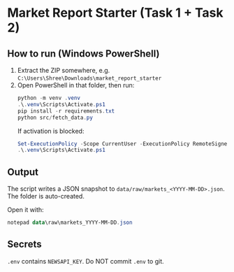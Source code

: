 
# Market Report Starter (Task 1 + Task 2)

## How to run (Windows PowerShell)
1. Extract the ZIP somewhere, e.g. `C:\Users\Shree\Downloads\market_report_starter`
2. Open PowerShell in that folder, then run:
   ```powershell
   python -m venv .venv
   .\.venv\Scripts\Activate.ps1
   pip install -r requirements.txt
   python src/fetch_data.py
   ```
   If activation is blocked:
   ```powershell
   Set-ExecutionPolicy -Scope CurrentUser -ExecutionPolicy RemoteSigned
   .\.venv\Scripts\Activate.ps1
   ```

## Output
The script writes a JSON snapshot to `data/raw/markets_<YYYY-MM-DD>.json`. The folder is auto-created.

Open it with:
```powershell
notepad data\raw\markets_YYYY-MM-DD.json
```

## Secrets
`.env` contains `NEWSAPI_KEY`. Do NOT commit `.env` to git.
